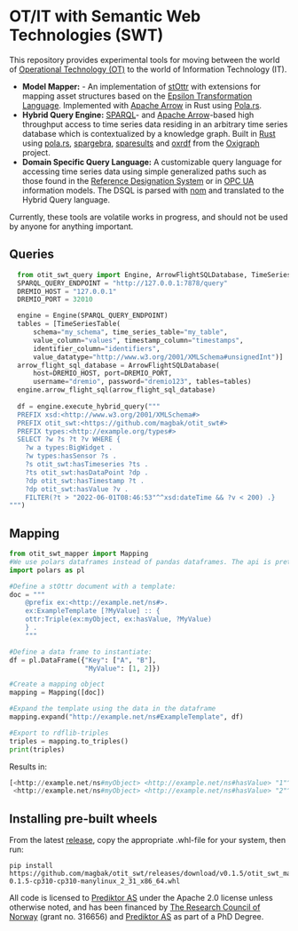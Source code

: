 # OT/IT with Semantic Web Technologies (SWT)
This repository provides experimental tools for moving between the world of [Operational Technology (OT)](https://en.wikipedia.org/wiki/Operational_technology) to the world of Information Technology (IT).  

- __Model Mapper:__ - An implementation of [stOttr](https://dev.spec.ottr.xyz/stOTTR/) with extensions for mapping asset structures based on the [Epsilon Transformation Language](https://www.eclipse.org/epsilon/doc/etl/). Implemented with [Apache Arrow](https://arrow.apache.org/) in Rust using [Pola.rs](https://www.pola.rs/).  
- __Hybrid Query Engine:__ [SPARQL](https://www.w3.org/TR/sparql11-overview/)- and [Apache Arrow](https://arrow.apache.org/)-based high throughput access to time series data residing in an arbitrary time series database which is contextualized by a knowledge graph. Built in [Rust](https://www.rust-lang.org/) using [pola.rs](https://www.pola.rs/), [spargebra](https://docs.rs/spargebra/latest/spargebra/), [sparesults](https://docs.rs/sparesults/0.1.1/sparesults/) and [oxrdf](https://docs.rs/oxrdf/latest/oxrdf/) from the [Oxigraph](https://github.com/oxigraph/oxigraph) project.  
- __Domain Specific Query Language:__ A customizable query language for accessing time series data using simple generalized paths such as those found in the [Reference Designation System](https://www.iso.org/standard/82229.html) or in [OPC UA](https://opcfoundation.org/about/opc-technologies/opc-ua/) information models. The DSQL is parsed with [nom](https://docs.rs/nom/latest/nom/) and translated to the Hybrid Query language.

Currently, these tools are volatile works in progress, and should not be used by anyone for anything important. 

## Queries
```python
  from otit_swt_query import Engine, ArrowFlightSQLDatabase, TimeSeriesTable
  SPARQL_QUERY_ENDPOINT = "http://127.0.0.1:7878/query"
  DREMIO_HOST = "127.0.0.1"
  DREMIO_PORT = 32010

  engine = Engine(SPARQL_QUERY_ENDPOINT)
  tables = [TimeSeriesTable(
      schema="my_schema", time_series_table="my_table",
      value_column="values", timestamp_column="timestamps", 
      identifier_column="identifiers",
      value_datatype="http://www.w3.org/2001/XMLSchema#unsignedInt")]
  arrow_flight_sql_database = ArrowFlightSQLDatabase(
      host=DREMIO_HOST, port=DREMIO_PORT, 
      username="dremio", password="dremio123", tables=tables)
  engine.arrow_flight_sql(arrow_flight_sql_database)
  
  df = engine.execute_hybrid_query("""
  PREFIX xsd:<http://www.w3.org/2001/XMLSchema#>
  PREFIX otit_swt:<https://github.com/magbak/otit_swt#>
  PREFIX types:<http://example.org/types#>
  SELECT ?w ?s ?t ?v WHERE {
    ?w a types:BigWidget .
    ?w types:hasSensor ?s .
    ?s otit_swt:hasTimeseries ?ts .
    ?ts otit_swt:hasDataPoint ?dp .
    ?dp otit_swt:hasTimestamp ?t .
    ?dp otit_swt:hasValue ?v .
    FILTER(?t > "2022-06-01T08:46:53"^^xsd:dateTime && ?v < 200) .}
""")
```

## Mapping
```python
from otit_swt_mapper import Mapping
#We use polars dataframes instead of pandas dataframes. The api is pretty similar.
import polars as pl

#Define a stOttr document with a template:
doc = """
    @prefix ex:<http://example.net/ns#>.
    ex:ExampleTemplate [?MyValue] :: {
    ottr:Triple(ex:myObject, ex:hasValue, ?MyValue)
    } .
    """

#Define a data frame to instantiate:
df = pl.DataFrame({"Key": ["A", "B"],
                   "MyValue": [1, 2]})

#Create a mapping object
mapping = Mapping([doc])

#Expand the template using the data in the dataframe
mapping.expand("http://example.net/ns#ExampleTemplate", df)

#Export to rdflib-triples
triples = mapping.to_triples()
print(triples)
```

Results in:
```python
[<http://example.net/ns#myObject> <http://example.net/ns#hasValue> "1"^^<http://www.w3.org/2001/XMLSchema#long>, 
 <http://example.net/ns#myObject> <http://example.net/ns#hasValue> "2"^^<http://www.w3.org/2001/XMLSchema#long>]
```

## Installing pre-built wheels
From the latest [release](https://github.com/magbak/otit_swt/releases), copy the appropriate .whl-file for your system, then run:
```shell
pip install https://github.com/magbak/otit_swt/releases/download/v0.1.5/otit_swt_mapper-0.1.5-cp310-cp310-manylinux_2_31_x86_64.whl
```

All code is licensed to [Prediktor AS](https://www.prediktor.com/) under the Apache 2.0 license unless otherwise noted, and has been financed by [The Research Council of Norway](https://www.forskningsradet.no/en/) (grant no. 316656) and [Prediktor AS](https://www.prediktor.com/) as part of a PhD Degree.  